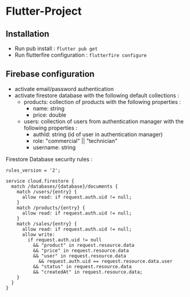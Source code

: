# Flutter-Project

## Installation

- Run pub install : `flutter pub get`
- Run flutterfire configuration : `flutterfire configure`

## Firebase configuration

- activate email/password authentication
- activate firestore database with the following default collections :
    - products: collection of products with the following properties :
        - name: string
        - price: double
    - users: collection of users from authentication manager with the following properties :
        - authId: string (id of user in authentication manager)
        - role: "commercial" || "technician"
        - username: string

Firestore Database security rules : 
```
rules_version = '2';

service cloud.firestore {
  match /databases/{database}/documents {
  	match /users/{entry} {
      allow read: if request.auth.uid != null;
    }
  	match /products/{entry} {
      allow read: if request.auth.uid != null;
    }
  	match /sales/{entry} {
      allow read: if request.auth.uid != null;
      allow write: 
      	if request.auth.uid != null
          && "product" in request.resource.data
          && "price" in request.resource.data
          && "user" in request.resource.data
      		&& request.auth.uid == request.resource.data.user
          && "status" in request.resource.data
          && "createdAt" in request.resource.data;
    }
  }
}
```
